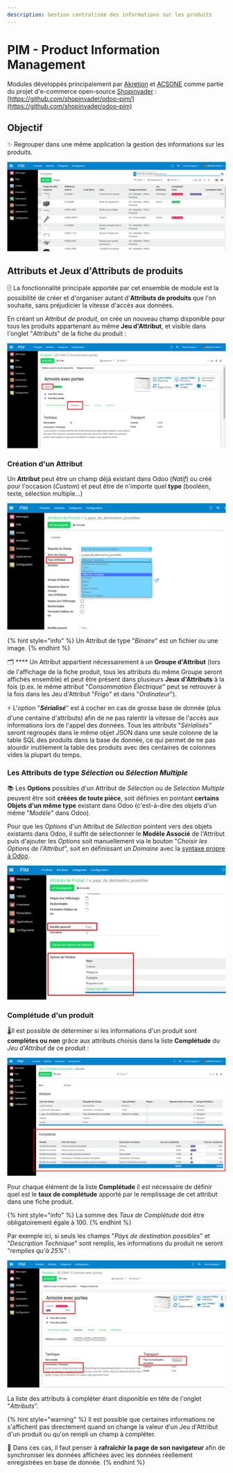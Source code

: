 ```yaml
---
description: Gestion centralisée des informations sur les produits
---
```


# PIM - Product Information Management

Modules développés principalement par [Akretion](http://akretion.com) et [ACSONE](http://acsone.eu) comme partie du projet d'e-commerce open-source [Shopinvader](https://shopinvader.com) : [https://github.com/shopinvader/odoo-pim/](https://github.com/shopinvader/odoo-pim)

## Objectif

✨ Regrouper dans une même application la gestion des informations sur les produits.

![](<../.gitbook/assets/image (26).png>)

## Attributs et Jeux d'Attributs de produits

🗄️ La fonctionnalité principale apportée par cet ensemble de module est la possibilité de créer et d'organiser autant d'**Attributs de produits** que l'on souhaite, sans préjudicier la vitesse d'accès aux données.&#x20;

En créant un _Attribut de produit_, on crée un nouveau champ disponible pour tous les produits appartenant au même **Jeu d'Attribut**, et visible dans l'onglet "_Attributs_" de la fiche du produit :

![Attributs d'un produit du Jeu d'Attributs "Meuble"](<../.gitbook/assets/image (35).png>)

### Création d'un Attribut

Un **Attribut** peut être un champ déjà existant dans Odoo (_Natif_) ou créé pour l'occasion (_Custom_) et peut être de n'importe quel **type** (booléen, texte, sélection multiple...)

![](<../.gitbook/assets/image (41).png>)

{% hint style="info" %}
Un Attribut de type "_Binaire_" est un fichier ou une image.
{% endhint %}

🗂️ **** Un Attribut appartient nécessairement à un **Groupe d'Attribut** (lors de l'affichage de la fiche produit, tous les attributs du même Groupe seront affichés ensemble) et peut être présent dans plusieurs **Jeux d'Attributs** à la fois (p.ex. le même attribut "_Consommation Électrique_" peut se retrouver à la fois dans les Jeu d'Attribut "_Frigo_" et dans "_Ordinateur_").

⚡ L'option "_**Sérialisé**_" est à cocher en cas de grosse base de donnée (plus d'une centaine d'attributs) afin de ne pas ralentir la vitesse de l'accès aux informations lors de l'appel des données. Tous les attributs "_Sérialisés"_ seront regroupés dans le même objet JSON dans une seule colonne de la table SQL des produits dans la base de donnée, ce qui permet de ne pas alourdir inutilement la table des produits avec des centaines de colonnes vides la plupart du temps.

### Les Attributs de type _Sélection_ ou _Sélection Multiple_

📚 Les **Options** possibles d'un Attribut de _Sélection_ ou de _Sélection Multiple_ peuvent être soit **créées de toute pièce**, soit définies en pointant **certains Objets d'un même type** existant dans Odoo (c'est-à-dire des objets d'un même "_Modèle_" dans Odoo).&#x20;

Pour que les _Options_ d'un Attribut de _Sélection_ pointent vers des objets existants dans Odoo, il suffit de sélectionner le **Modèle Associé** de l'Attribut puis d'ajouter les _Options_ soit manuellement via le bouton "_Choisir les Options de l'Attribut_", soit en définissant un _Domaine_ avec la [syntaxe propre à Odoo](http://www.erpish.com/odoo/how-to-use-domains-to-filter-data-records-in-odoo/).

![](<../.gitbook/assets/image (43).png>)

### Complétude d'un produit

🌡️Il est possible de déterminer si les informations d'un produit sont **complètes ou non** grâce aux attributs choisis dans la liste **Complétude** du _Jeu d'Attribut_ de ce produit :

![](<../.gitbook/assets/image (22).png>)

Pour chaque élément de la liste **Complétude** il est nécessaire de définir quel est le **taux de complétude** apporté par le remplissage de cet attribut dans une fiche produit.

{% hint style="info" %}
La somme des _Taux de Complétude_ doit être obligatoirement égale à 100.
{% endhint %}

Par exemple ici, si seuls les champs "_Pays de destination possibles_" et "_Description Technique_" sont remplis, les informations du produit ne seront "_remplies qu'à 25%_" :

![](<../.gitbook/assets/image (33).png>)

La liste des attributs à compléter étant disponible en tête de l'onglet "_Attributs_".

{% hint style="warning" %}
Il est possible que certaines informations ne s'affichent pas directement quand on change la valeur d'un Jeu d'Attribut d'un produit ou qu'on rempli un  champ à compléter.

🔄 Dans ces cas, il faut penser à **rafraîchir la page de son navigateur** afin de synchroniser les données affichées avec les données réellement enregistrées en base de donnée.
{% endhint %}













